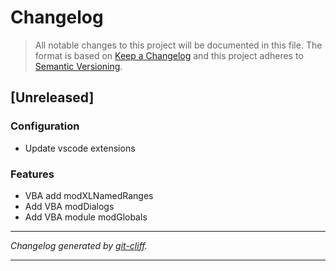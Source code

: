 # Changelog

> All notable changes to this project will be documented in this file. The format is based on
[Keep a Changelog](http://keepachangelog.com/) and this project adheres to
[Semantic Versioning](http://semver.org/).

## [Unreleased]

### Configuration

- Update vscode extensions

### Features

- VBA add modXLNamedRanges
- Add VBA modDialogs
- Add VBA module modGlobals

***
*Changelog generated by [git-cliff](https://github.com/orhun/git-cliff).*
***
